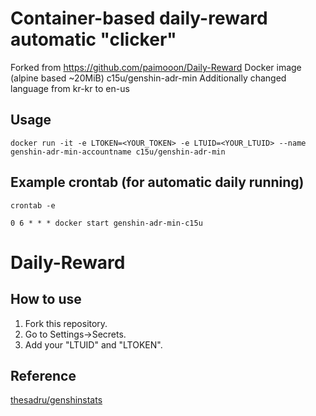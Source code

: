# Container-based daily-reward automatic "clicker"
Forked from https://github.com/paimooon/Daily-Reward
Docker image (alpine based ~20MiB) c15u/genshin-adr-min
Additionally changed language from kr-kr to en-us

## Usage
```
docker run -it -e LTOKEN=<YOUR_TOKEN> -e LTUID=<YOUR_LTUID> --name genshin-adr-min-accountname c15u/genshin-adr-min
```

## Example crontab (for automatic daily running)
`crontab -e`
```
0 6 * * * docker start genshin-adr-min-c15u
```


# Daily-Reward
## How to use

1. Fork this repository.
1. Go to Settings->Secrets.
1. Add your "LTUID" and "LTOKEN".

## Reference
[thesadru/genshinstats](https://github.com/thesadru/genshinstats)
